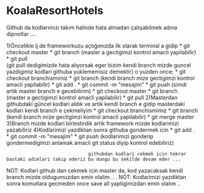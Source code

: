 # KoalaResortHotels

Github da kodlarımızı takım halinde hata almadan çalışabilmek adına dipnotlar ....

1)Öncelikle ij de frameworkuzu açtığımızda ilk olarak terminal a gidip 
       * git checkout master
       * git branch (master a gectigimzi kontrol amacli yapilabilir)
       * git pull  
   (git pull dedigimizde hata alıyorsak eger bizim kendi branch mizde guncel yazdigimiz kodlari githuba yuklememisiz demektir) o yuzden once;
       * git checkout branchismimiz
       * git branch (kendi branch mize gectigimzi kontrol amacli yapilabilir)
       * git add .
       * git commit -m "mesajim"
       * git push
   (simdi artik master branch e gecebilirim)
       * git checkout master
       * git branch (master a gectigimzi kontrol amacli yapilabilir)
       * git pull
2)Masterdan githubdaki güncel kodlari aldık ve artik kendi branch e gidip masterdaki kodlari kendi branch e çekmeliyim
       * git checkout branchismimiz
       * git branch (kendi branch mize gectigimzi kontrol amacli yapilabilir)
       * git merge master
3)Branch mizde kodlari birlestirdik artik framework mizde kodlarimizi yazabiliriz
4)Kodlarimizi yazdiktan sonra githuba gondermek icin
        * git add .
        * git commit -m "mesajim"
        * git push
   (kodlarimizi gonderip gondermedigimzi anlamak amacli git status diyip kontrol edebiliriz)
   
                                  githubdan kodlari cekmek icin tekrar bastaki adimlari takip ederiz bu dongu bu sekilde devam eder ...

NOT: Kodlari github dan cekmek icin master da, kod yazacaksak kendi branch mizde oldugumuzdan emin olalim .. .
NOT: Kodlarimizi yazdiktan sonra komutlara gecmeden once save all yaptigimizdan emin olalım .. 
